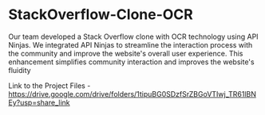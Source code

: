 # StackOverflow-Clone-OCR
Our team developed a Stack Overflow clone with OCR technology using API Ninjas. We integrated API Ninjas to streamline the interaction process with the community and improve the website's overall user experience. This enhancement simplifies community interaction and improves the website's fluidity

Link to the Project Files - https://drive.google.com/drive/folders/1tipuBG0SDzfSrZBGoVTIwj_TR61lBNEy?usp=share_link

